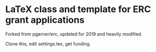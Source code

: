 # LaTeX class and template for ERC grant applications

Forked from pgarner/erc, updated for 2019 and heavily modified.

Clone this, edit settings.tex, get funding.
